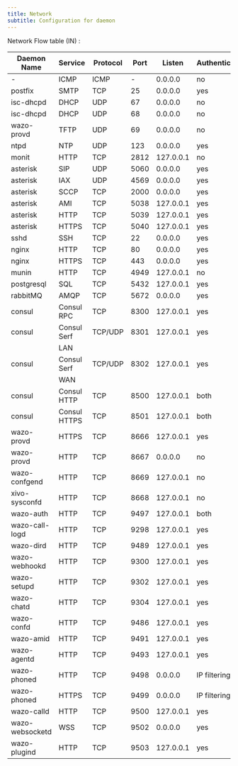 ```yaml
---
title: Network
subtitle: Configuration for daemon
---
```


Network Flow table (IN) :

| Daemon Name      | Service      | Protocol  | Port | Listen    | Authentication | Enabled |
| ---------------- | ------------ | --------- | ---- | --------- | -------------- | ------- |
| \-               | ICMP         | ICMP      | \-   | 0.0.0.0   | no             | yes     |
| postfix          | SMTP         | TCP       | 25   | 0.0.0.0   | yes            | yes     |
| isc-dhcpd        | DHCP         | UDP       | 67   | 0.0.0.0   | no             | no      |
| isc-dhcpd        | DHCP         | UDP       | 68   | 0.0.0.0   | no             | no      |
| wazo-provd       | TFTP         | UDP       | 69   | 0.0.0.0   | no             | yes     |
| ntpd             | NTP          | UDP       | 123  | 0.0.0.0   | yes            | yes     |
| monit            | HTTP         | TCP       | 2812 | 127.0.0.1 | no             | yes     |
| asterisk         | SIP          | UDP       | 5060 | 0.0.0.0   | yes            | yes     |
| asterisk         | IAX          | UDP       | 4569 | 0.0.0.0   | yes            | yes     |
| asterisk         | SCCP         | TCP       | 2000 | 0.0.0.0   | yes            | yes     |
| asterisk         | AMI          | TCP       | 5038 | 127.0.0.1 | yes            | yes     |
| asterisk         | HTTP         | TCP       | 5039 | 127.0.0.1 | yes            | yes     |
| asterisk         | HTTPS        | TCP       | 5040 | 127.0.0.1 | yes            | yes     |
| sshd             | SSH          | TCP       | 22   | 0.0.0.0   | yes            | yes     |
| nginx            | HTTP         | TCP       | 80   | 0.0.0.0   | yes            | yes     |
| nginx            | HTTPS        | TCP       | 443  | 0.0.0.0   | yes            | yes     |
| munin            | HTTP         | TCP       | 4949 | 127.0.0.1 | no             | yes     |
| postgresql       | SQL          | TCP       | 5432 | 127.0.0.1 | yes            | yes     |
| rabbitMQ         | AMQP         | TCP       | 5672 | 0.0.0.0   | yes            | yes     |
| consul           | Consul RPC   | TCP       | 8300 | 127.0.0.1 | yes            | yes     |
| consul           | Consul Serf  | TCP/UDP   | 8301 | 127.0.0.1 | yes            | yes     |
|                  | LAN          |           |      |           |                |         |
| consul           | Consul Serf  | TCP/UDP   | 8302 | 127.0.0.1 | yes            | yes     |
|                  | WAN          |           |      |           |                |         |
| consul           | Consul HTTP  | TCP       | 8500 | 127.0.0.1 | both           | yes     |
| consul           | Consul HTTPS | TCP       | 8501 | 127.0.0.1 | both           | yes     |
| wazo-provd       | HTTPS        | TCP       | 8666 | 127.0.0.1 | yes            | yes     |
| wazo-provd       | HTTP         | TCP       | 8667 | 0.0.0.0   | no             | yes     |
| wazo-confgend    | HTTP         | TCP       | 8669 | 127.0.0.1 | no             | yes     |
| xivo-sysconfd    | HTTP         | TCP       | 8668 | 127.0.0.1 | no             | yes     |
| wazo-auth        | HTTP         | TCP       | 9497 | 127.0.0.1 | both           | yes     |
| wazo-call-logd   | HTTP         | TCP       | 9298 | 127.0.0.1 | yes            | yes     |
| wazo-dird        | HTTP         | TCP       | 9489 | 127.0.0.1 | yes            | yes     |
| wazo-webhookd    | HTTP         | TCP       | 9300 | 127.0.0.1 | yes            | yes     |
| wazo-setupd      | HTTP         | TCP       | 9302 | 127.0.0.1 | yes            | yes     |
| wazo-chatd       | HTTP         | TCP       | 9304 | 127.0.0.1 | yes            | yes     |
| wazo-confd       | HTTP         | TCP       | 9486 | 127.0.0.1 | yes            | yes     |
| wazo-amid        | HTTP         | TCP       | 9491 | 127.0.0.1 | yes            | yes     |
| wazo-agentd      | HTTP         | TCP       | 9493 | 127.0.0.1 | yes            | yes     |
| wazo-phoned      | HTTP         | TCP       | 9498 | 0.0.0.0   | IP filtering   | yes     |
| wazo-phoned      | HTTPS        | TCP       | 9499 | 0.0.0.0   | IP filtering   | yes     |
| wazo-calld       | HTTP         | TCP       | 9500 | 127.0.0.1 | yes            | yes     |
| wazo-websocketd  | WSS          | TCP       | 9502 | 0.0.0.0   | yes            | yes     |
| wazo-plugind     | HTTP         | TCP       | 9503 | 127.0.0.1 | yes            | yes     |

